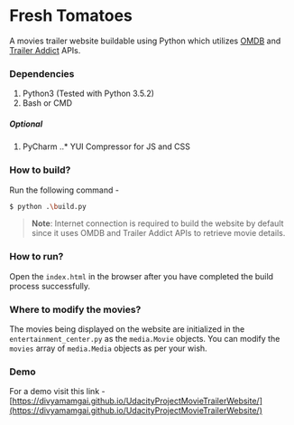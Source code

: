 # Fresh Tomatoes

A movies trailer website buildable using Python which utilizes [OMDB](http://www.omdbapi.com/) and
[Trailer Addict](http://www.traileraddict.com/trailerapi) APIs.

### Dependencies

1. Python3 (Tested with Python 3.5.2)
2. Bash or CMD

##### Optional

1. PyCharm
..* YUI Compressor for JS and CSS

### How to build?

Run the following command -
```sh
$ python .\build.py
```

> **Note**: Internet connection is required to build the website by default since it uses OMDB and
> Trailer Addict APIs to retrieve movie details.

### How to run?

Open the `index.html` in the browser after you have completed the build process successfully.

### Where to modify the movies?

The movies being displayed on the website are initialized in the `entertainment_center.py` as the `media.Movie` objects.
You can modify the `movies` array of `media.Media` objects as per your wish.

### Demo

For a demo visit this link - [https://divyamamgai.github.io/UdacityProjectMovieTrailerWebsite/](https://divyamamgai.github.io/UdacityProjectMovieTrailerWebsite/)